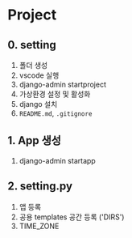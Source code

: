 # Project

## 0. setting

1. 폴더 생성 
2. vscode 실행
3. django-admin startproject
4. 가상환경 설정 및 활성화
5. django 설치
6. `README.md`, `.gitignore`

## 1. App 생성

1. django-admin startapp


## 2. setting.py 
1. 앱 등록
2. 공용 templates 공간 등록 ('DIRS')
3. TIME_ZONE